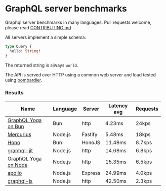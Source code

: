 <!-- README.md is generated from README.ecr, do not edit -->

# GraphQL server benchmarks

Graphql server benchmarks in many languages. Pull requests welcome, please read [CONTRIBUTING.md](CONTRIBUTING.md)

All servers implement a simple schema:

```graphql
type Query {
  hello: String!
}
```

The returned string is always `world`.

The API is served over HTTP using a common web server and load tested using [bombardier](https://github.com/codesenberg/bombardier).

### Results

| Name                          | Language      | Server          | Latency avg      | Requests      |
| ----------------------------  | ------------- | --------------- | ---------------- | ------------- |
| [GraphQL Yoga on Bun](https://github.com/dotansimha/graphql-yoga) | Bun | http | 4.23ms | 24kps |
| [Mercurius](https://github.com/mercurius-js/mercurius) | Node.js | Fastify | 5.48ms | 18kps |
| [Hono](https://github.com/honojs/graphql-server) | Bun | HonoJS | 11.48ms | 8.7kps |
| [graphql-jit](https://github.com/zalando-incubator/graphql-jit) | Node.js | http | 14.68ms | 6.8kps |
| [GraphQL Yoga on Node](https://github.com/dotansimha/graphql-yoga) | Node.js | http | 15.35ms | 6.5kps |
| [apollo](https://github.com/apollographql/apollo-server) | Node.js | Express | 24.99ms | 4.0kps |
| [graphql-js](https://github.com/graphql/graphql-js) | Node.js | http | 42.50ms | 2.3kps |
